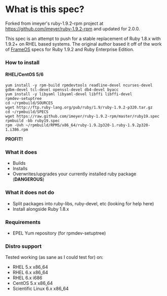 # What is this spec?

Forked from imeyer's ruby-1.9.2-rpm project at https://github.com/imeyer/ruby-1.9.2-rpm and updated for 2.0.0.

This spec is an attempt to push for a stable replacement of Ruby 1.8.x with 1.9.2+ on RHEL based systems. The original author based it off of the work of [FrameOS](http://www.frameos.org) specs for Ruby 1.9.2 and Ruby Enterprise Edition.

### How to install

#### RHEL/CentOS 5/6

    yum install -y rpm-build rpmdevtools readline-devel ncurses-devel gdbm-devel tcl-devel openssl-devel db4-devel byacc
    yum install -y libyaml libyaml-devel libffi libffi-devel
    rpmdev-setuptree
    cd ~/rpmbuild/SOURCES
    wget http://ftp.ruby-lang.org/pub/ruby/1.9/ruby-1.9.2-p320.tar.gz
    cd ~/rpmbuild/SPECS
    wget https://raw.github.com/imeyer/ruby-1.9.2-rpm/master/ruby19.spec
    rpmbuild -bb ruby19.spec
    rpm -Uvh ~/rpmbuild/RPMS/x86_64/ruby-1.9.2p320-1.ruby-1.9.2p320-1.i386.rpm

**PROFIT!**

### What it does

+ Builds
+ Installs
+ Overwrites/upgrades your currently installed ruby package (**DANGEROUS**)

### What it does **not** do

+ Split packages into ruby-libs, ruby-devel, etc (looking for help here)
+ Install alongside Ruby 1.8.x

### Requirements

+ EPEL Yum repository (for rpmdev-setuptree)

### Distro support

Tested working (as sane as I could test for) on:

* RHEL 5.x x86_64
* RHEL 6.x x86_64
* RHEL 6.x i686
* CentOS 5.x x86_64
* Scientific Linux 6.x x86_64
